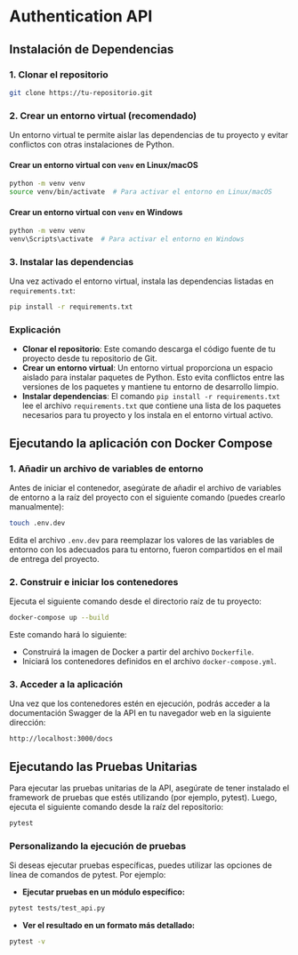 # Authentication API

## Instalación de Dependencias

### 1. Clonar el repositorio

```bash
git clone https://tu-repositorio.git
```

### 2. Crear un entorno virtual (recomendado)

Un entorno virtual te permite aislar las dependencias de tu proyecto y evitar conflictos con otras instalaciones de Python.

#### Crear un entorno virtual con `venv` en Linux/macOS

```bash
python -m venv venv
source venv/bin/activate  # Para activar el entorno en Linux/macOS
```

#### Crear un entorno virtual con `venv` en Windows

```bash
python -m venv venv
venv\Scripts\activate  # Para activar el entorno en Windows
```

### 3. Instalar las dependencias

Una vez activado el entorno virtual, instala las dependencias listadas en `requirements.txt`:

```bash
pip install -r requirements.txt
```

### Explicación

- **Clonar el repositorio**: Este comando descarga el código fuente de tu proyecto desde tu repositorio de Git.
- **Crear un entorno virtual**: Un entorno virtual proporciona un espacio aislado para instalar paquetes de Python. Esto evita conflictos entre las versiones de los paquetes y mantiene tu entorno de desarrollo limpio.
- **Instalar dependencias**: El comando `pip install -r requirements.txt` lee el archivo `requirements.txt` que contiene una lista de los paquetes necesarios para tu proyecto y los instala en el entorno virtual activo.

## Ejecutando la aplicación con Docker Compose

### 1. Añadir un archivo de variables de entorno

Antes de iniciar el contenedor, asegúrate de añadir el archivo de variables de entorno a la raíz del proyecto con el siguiente comando (puedes crearlo manualmente):

```bash
touch .env.dev
```

Edita el archivo `.env.dev` para reemplazar los valores de las variables de entorno con los adecuados para tu entorno, fueron compartidos en el mail de entrega del proyecto.

### 2. Construir e iniciar los contenedores

Ejecuta el siguiente comando desde el directorio raíz de tu proyecto:

```bash
docker-compose up --build
```

Este comando hará lo siguiente:

- Construirá la imagen de Docker a partir del archivo `Dockerfile`.
- Iniciará los contenedores definidos en el archivo `docker-compose.yml`.

### 3. Acceder a la aplicación

Una vez que los contenedores estén en ejecución, podrás acceder a la documentación Swagger de la API en tu navegador web en la siguiente dirección:

```bash
http://localhost:3000/docs
```

## Ejecutando las Pruebas Unitarias

Para ejecutar las pruebas unitarias de la API, asegúrate de tener instalado el framework de pruebas que estés utilizando (por ejemplo, pytest). Luego, ejecuta el siguiente comando desde la raíz del repositorio:

```bash
pytest
```

### Personalizando la ejecución de pruebas

Si deseas ejecutar pruebas específicas, puedes utilizar las opciones de línea de comandos de pytest. Por ejemplo:

- **Ejecutar pruebas en un módulo específico:**

```bash
pytest tests/test_api.py
```

- **Ver el resultado en un formato más detallado:**

```bash
pytest -v
```
